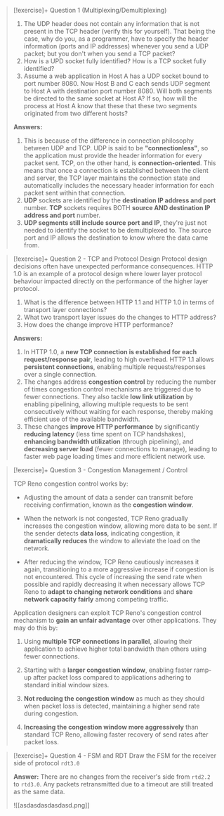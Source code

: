 
> [!exercise]+ Question 1 (Multiplexing/Demultiplexing)
> 1. The UDP header does not contain any information that is not present in the TCP header (verify this for yourself). That being the case, why do you, as a programmer, have to specify the header information (ports and IP addresses) whenever you send a UDP packet; but you don't when you send a TCP packet?
> 2. How is a UPD socket fully identified? How is a TCP socket fully identified?
> 3. Assume a web application in Host A has a UDP socket bound to port number 8080. Now Host B and C each sends UDP segment to Host A with destination port number 8080. Will both segments be directed to the same socket at Host A? If so, how will the process at Host A know that these that these two segments originated from two different hosts?
>    
> **Answers:**
> 1. This is because of the difference in connection philosophy between UDP and TCP. UDP is said to be **"connectionless"**, so the application must provide the header information for every packet sent. TCP, on the other hand, is **connection-oriented**. This means that once a connection is established between the client and server, the TCP layer maintains the connection state and automatically includes the necessary header information for each packet sent within that connection.
> 2. **UDP** sockets are identified by the **destination IP address and port** number. **TCP** sockets requires BOTH **source AND destination IP address and port** number.
> 3. **UDP segments still include source port and IP**, they're just not needed to identify the socket to be demultiplexed to. The source port and IP allows the destination to know where the data came from. 


> [!exercise]+ Question 2 - TCP and Protocol Design
>Protocol design decisions often have unexpected performance consequences. HTTP 1.0 is an example of a protocol design where lower layer protocol behaviour impacted directly on the performance of the higher layer protocol.
>
>1. What is the difference between HTTP 1.1 and HTTP 1.0 in terms of transport layer connections?
>2. What two transport layer issues do the changes to HTTP address?
>3. How does the change improve HTTP performance?
>
>**Answers:**
>1. In HTTP 1.0, a **new TCP connection is established for each request/response pair**, leading to high overhead. HTTP 1.1 allows **persistent connections**, enabling multiple requests/responses over a single connection.
>2. The changes address **congestion control** by reducing the number of times congestion control mechanisms are triggered due to fewer connections. They also tackle **low link utilization** by enabling pipelining, allowing multiple requests to be sent consecutively without waiting for each response, thereby making efficient use of the available bandwidth.
>3. These changes **improve HTTP performance** by significantly **reducing latency** (less time spent on TCP handshakes), **enhancing bandwidth utilization** (through pipelining), and **decreasing server load** (fewer connections to manage), leading to faster web page loading times and more efficient network use.


> [!exercise]+ Question 3 - Congestion Management / Control
>
> TCP Reno congestion control works by:
>
> - Adjusting the amount of data a sender can transmit before receiving confirmation, known as the **congestion window**.
>
> - When the network is not congested, TCP Reno gradually increases the congestion window, allowing more data to be sent. If the sender detects **data loss**, indicating congestion, it **dramatically reduces** the window to alleviate the load on the network.
>
> - After reducing the window, TCP Reno cautiously increases it again, transitioning to a more aggressive increase if congestion is not encountered. This cycle of increasing the send rate when possible and rapidly decreasing it when necessary allows TCP Reno to **adapt to changing network conditions** and **share network capacity fairly** among competing traffic.
>
> Application designers can exploit TCP Reno's congestion control mechanism to **gain an unfair advantage** over other applications. They may do this by:
>
> 1. Using **multiple TCP connections in parallel**, allowing their application to achieve higher total bandwidth than others using fewer connections.
>
> 2. Starting with a **larger congestion window**, enabling faster ramp-up after packet loss compared to applications adhering to standard initial window sizes.
>
> 3. **Not reducing the congestion window** as much as they should when packet loss is detected, maintaining a higher send rate during congestion.
>
> 4. **Increasing the congestion window more aggressively** than standard TCP Reno, allowing faster recovery of send rates after packet loss.
>




> [!exercise]+ Question 4 - FSM and RDT
> Draw the FSM for the receiver side of protocol `rdt3.0`
> 
> **Answer:**
> There are no changes from the receiver's side from `rtd2.2` to `rtd3.0`. Any packets retransmitted due to a timeout are still treated as the same data.
> 
> ![[asdasdasdasdasd.png]]

